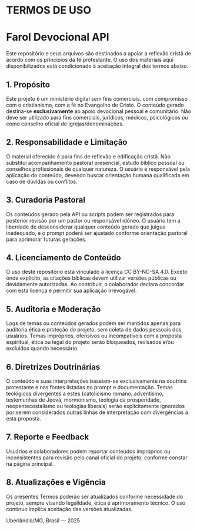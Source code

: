 # TERMOS DE USO
# Farol Devocional API

Este repositório e seus arquivos são destinados a apoiar a reflexão cristã de acordo com os princípios da fé protestante. O uso dos materiais aqui disponibilizados está condicionado à aceitação integral dos termos abaixo.

## 1. Propósito
Este projeto é um ministério digital sem fins comerciais, com compromisso com o cristianismo, com a fé no Evangelho de Cristo. O conteúdo gerado destina-se **exclusivamente** ao apoio devocional pessoal e comunitário. Não deve ser utilizado para fins comerciais, jurídicos, médicos, psicológicos ou como conselho oficial de igrejas/denominações. 

## 2. Responsabilidade e Limitação
O material oferecido é para fins de reflexão e edificação cristã. Não substitui acompanhamento pastoral presencial, estudo bíblico pessoal ou conselhos profissionais de qualquer natureza. O usuário é responsável pela aplicação do conteúdo, devendo buscar orientação humana qualificada em caso de dúvidas ou conflitos.

## 3. Curadoria Pastoral
Os conteúdos gerado pela API ou scripts podem ser registrados para posterior revisão por um pastor ou responsável idôneo. O usuário tem a liberdade de desconsiderar qualquer conteúdo gerado que julgue inadequado, e o prompt poderá ser  ajustado conforme orientação pastoral para aprimorar futuras gerações.

## 4. Licenciamento de Conteúdo
O uso deste repositório está vinculado à licença CC BY-NC-SA 4.0. Exceto onde explícito, as citações bíblicas devem utilizar versões públicas ou devidamente autorizadas. Ao contribuir, o colaborador declara concordar com esta licença e permitir sua aplicação irrevogável.

## 5. Auditoria e Moderação
Logs de temas ou conteúdos gerados podem ser mantidos apenas para auditoria ética e proteção do projeto, sem coleta de dados pessoais dos usuários. Temas impróprios, ofensivos ou incompatíveis com a proposta espiritual, ética ou legal do projeto serão bloqueados, revisados e/ou excluídos quando necessário.

## 6. Diretrizes Doutrinárias
O conteúdo e suas interpretações baseiam-se exclusivamente na doutrina protestante e nas fontes listadas no prompt e documentação. Temas teológicos divergentes a estes (catolicismo romano, adventismo, testemunhas de Jeová, mormonismo, teologia da prosperidade, neopentecostalismo ou teologias liberais) serão explicitamente ignorados por serem considerados outras linhas de interpretação com divergências a esta proposta.

## 7. Reporte e Feedback
Usuários e colaboradores podem reportar conteúdos impróprios ou inconsistentes para revisão pelo canal oficial do projeto, conforme constar na página principal.

## 8. Atualizações e Vigência
Os presentes Termos poderão ser atualizados conforme necessidade do projeto, sempre visando legalidade, ética e aprimoramento técnico. O uso contínuo implica aceitação das versões atualizadas.


Uberlândia/MG, Brasil — 2025


